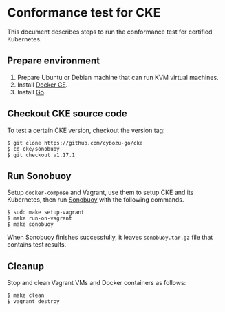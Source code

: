 Conformance test for CKE
========================

This document describes steps to run the conformance test for certified Kubernetes.

## Prepare environment

1. Prepare Ubuntu or Debian machine that can run KVM virtual machines.
2. Install [Docker CE][].
3. Install [Go][].

## Checkout CKE source code

To test a certain CKE version, checkout the version tag:

```console
$ git clone https://github.com/cybozu-go/cke
$ cd cke/sonobuoy
$ git checkout v1.17.1
```

## Run Sonobuoy

Setup `docker-compose` and Vagrant, use them to setup CKE and its Kubernetes, then run [Sonobuoy][]
with the following commands.

```console
$ sudo make setup-vagrant
$ make run-on-vagrant
$ make sonobuoy
```

When Sonobuoy finishes successfully, it leaves `sonobuoy.tar.gz` file that contains test results.

## Cleanup

Stop and clean Vagrant VMs and Docker containers as follows:

```console
$ make clean
$ vagrant destroy
```

[Sonobuoy]: https://github.com/vmware-tanzu/sonobuoy
[Docker CE]: https://docs.docker.com/install/linux/docker-ce/ubuntu/
[Go]: https://golang.org/doc/install#install
